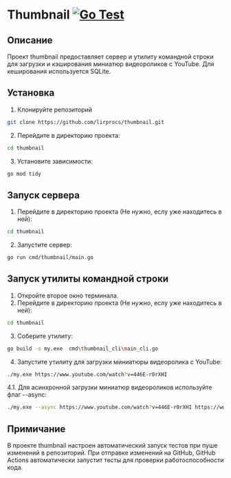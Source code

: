 # Thumbnail    [![Go Test](https://github.com/lirprocs/thumbnail/actions/workflows/test.yml/badge.svg)](https://github.com/lirprocs/thumbnail/actions/workflows/test.yml)

## Описание
Проект thumbnail предоставляет сервер и утилиту командной строки для загрузки и кэширования миниатюр видеороликов с YouTube. Для кеширования используется SQLite.

## Установка
1. Клонируйте репозиторий
```bash
git clone https://github.com/lirprocs/thumbnail.git
```
2. Перейдите в директорию проекта:
```bash
cd thumbnail
```
3. Установите зависимости:
```bash
go mod tidy
```

## Запуск сервера
1. Перейдите в директорию проекта (Не нужно, еслу уже находитесь в ней):
```bash
cd thumbnail
```
2. Запустите сервер:
```bash
go run cmd/thumbnail/main.go 
```

## Запуск утилиты командной строки
1. Откройте второе окно терминала.
2. Перейдите в директорию проекта (Не нужно, еслу уже находитесь в ней):
```bash
cd thumbnail
```
3. Соберите утилиту:
```bash
go build -o my.exe  cmd\thumbnail_cli\main_cli.go
```
4. Запустите утилиту для загрузки миниатюры видеоролика с YouTube:
```bash
./my.exe https://www.youtube.com/watch?v=446E-r0rXHI
```
4.1. Для асинхронной загрузки миниатюр видеороликов используйте флаг --async:
```bash
./my.exe --async https://www.youtube.com/watch?v=446E-r0rXHI https://www.youtube.com/watch?v=5C_HPTJg5ek
```

## Примичание
В проекте thumbnail настроен автоматический запуск тестов при пуше изменений в репозиторий. При отправке изменений на GitHub, GitHub Actions автоматически запустит тесты для проверки работоспособности кода.
